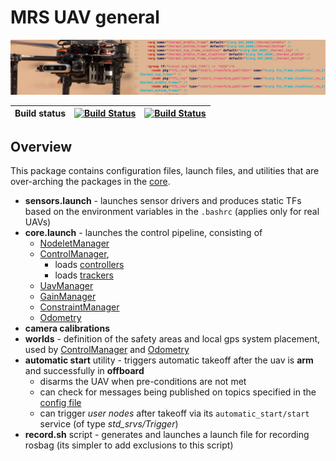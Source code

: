 # MRS UAV general

![](.fig/thumbnail.jpg)

| Build status | [![Build Status](https://github.com/ctu-mrs/mrs_uav_general/workflows/Melodic/badge.svg)](https://github.com/ctu-mrs/mrs_uav_general/actions) | [![Build Status](https://github.com/ctu-mrs/mrs_uav_general/workflows/Noetic/badge.svg)](https://github.com/ctu-mrs/mrs_uav_general/actions) |
|--------------|-----------------------------------------------------------------------------------------------------------------------------------------------|---------------------------------------------------------------------------------------------------------------------------------------------|

## Overview

This package contains configuration files, launch files, and utilities that are over-arching the packages in the [core](https://github.com/ctu-mrs/uav_core).

* **sensors.launch** - launches sensor drivers and produces static TFs based on the environment variables in the `.bashrc` (applies only for real UAVs)
* **core.launch** - launches the control pipeline, consisting of
  * [NodeletManager](https://github.com/ctu-mrs/mrs_uav_managers)
  * [ControlManager](https://github.com/ctu-mrs/mrs_uav_managers),
    * loads [controllers](https://github.com/ctu-mrs/mrs_uav_controllers)
    * loads [trackers](https://github.com/ctu-mrs/mrs_uav_trackers)
  * [UavManager](https://github.com/ctu-mrs/mrs_uav_managers)
  * [GainManager](https://github.com/ctu-mrs/mrs_uav_managers)
  * [ConstraintManager](https://github.com/ctu-mrs/mrs_uav_managers)
  * [Odometry](https://github.com/ctu-mrs/mrs_uav_odometry)
* **camera calibrations**
* **worlds** - definition of the safety areas and local gps system placement, used by [ControlManager](https://github.com/ctu-mrs/mrs_uav_managers) and [Odometry](https://github.com/ctu-mrs/mrs_uav_odometry)
* **automatic start** utility - triggers automatic takeoff after the uav is **arm** and successfully in **offboard**
  * disarms the UAV when pre-conditions are not met
  * can check for messages being published on topics specified in the [config file](https://github.com/ctu-mrs/mrs_uav_general/blob/master/config/automatic_start.yaml)
  * can trigger *user nodes* after takeoff via its `automatic_start/start` service (of type *std_srvs/Trigger*)
* **record.sh** script - generates and launches a launch file for recording rosbag (its simpler to add exclusions to this script)
